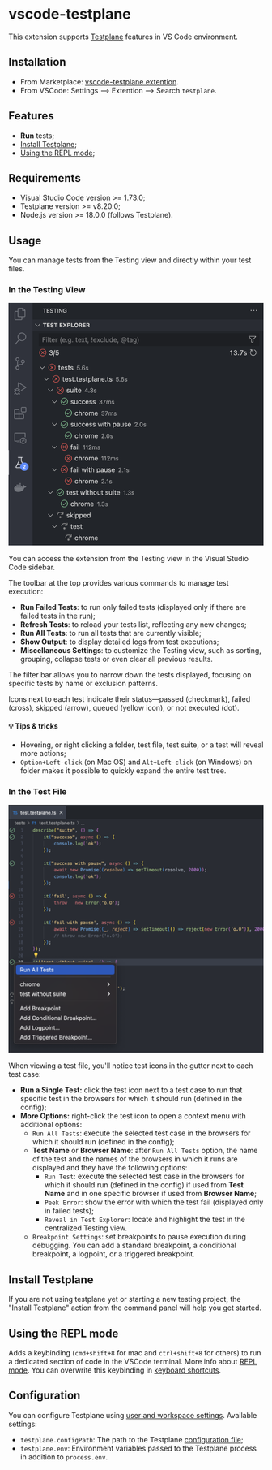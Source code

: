 # vscode-testplane

This extension supports [Testplane][testplane] features in VS Code environment.

## Installation

- From Marketplace: [vscode-testplane extention][testplane-extention].
- From VSCode: Settings --> Extention --> Search `testplane`.

## Features

- **Run** tests;
- [Install Testplane](#install-testplane);
- [Using the REPL mode](#using-the-repl-mode);

## Requirements

- Visual Studio Code version >= 1.73.0;
- Testplane version >= v8.20.0;
- Node.js version >= 18.0.0 (follows Testplane).

## Usage

You can manage tests from the Testing view and directly within your test files.

### In the Testing View

![Testing view](./images/testing-view.png "Testing view")

You can access the extension from the Testing view in the Visual Studio Code sidebar.

The toolbar at the top provides various commands to manage test execution:
- **Run Failed Tests**: to run only failed tests (displayed only if there are failed tests in the run);
- **Refresh Tests**: to reload your tests list, reflecting any new changes;
- **Run All Tests**: to run all tests that are currently visible;
- **Show Output**: to display detailed logs from test executions;
- **Miscellaneous Settings**: to customize the Testing view, such as sorting, grouping, collapse tests or even clear all previous results.

The filter bar allows you to narrow down the tests displayed, focusing on specific tests by name or exclusion patterns.

Icons next to each test indicate their status—passed (checkmark), failed (cross), skipped (arrow), queued (yellow icon), or not executed (dot).

#### 💡 Tips & tricks

- Hovering, or right clicking a folder, test file, test suite, or a test will reveal more actions;
- `Option+Left-click` (on Mac OS) and `Alt+Left-click` (on Windows) on folder makes it possible to quickly expand the entire test tree.

### In the Test File

![Testplane test file](./images/test-file.png "Testplane test file")

When viewing a test file, you'll notice test icons in the gutter next to each test case:

- **Run a Single Test:** click the test icon next to a test case to run that specific test in the browsers for which it should run (defined in the config);
- **More Options:** right-click the test icon to open a context menu with additional options:
  - `Run All Tests`: execute the selected test case in the browsers for which it should run (defined in the config);
  - **Test Name** or **Browser Name**: after `Run All Tests` option, the name of the test and the names of the browsers in which it runs are displayed and they have the following options:
    - `Run Test`: execute the selected test case in the browsers for which it should run (defined in the config) if used from **Test Name** and in one specific browser if used from **Browser Name**;
    - `Peek Error`: show the error with which the test fail (displayed only in failed tests);
    - `Reveal in Test Explorer`: locate and highlight the test in the centralized Testing view.
  - `Breakpoint Settings`: set breakpoints to pause execution during debugging. You can add a standard breakpoint, a conditional breakpoint, a logpoint, or a triggered breakpoint.

## Install Testplane

If you are not using testplane yet or starting a new testing project, the "Install Testplane" action from the command panel will help you get started.

## Using the REPL mode

Adds a keybinding (`cmd+shift+8` for mac and `ctrl+shift+8` for others) to run a dedicated section of code in the VSCode terminal. More info about [REPL mode][testplane-repl-mode]. You can overwrite this keybinding in [keyboard shortcuts][vscode-keyboard-shortcuts].

[testplane]: https://testplane.io/
[testplane-repl-mode]: https://github.com/gemini-testing/testplane/blob/master/docs/cli.md#repl-mode
[vscode-keyboard-shortcuts]: https://code.visualstudio.com/docs/getstarted/keybindings
[testplane-extention]: https://marketplace.visualstudio.com/items?itemName=gemini-testing.vscode-testplane

## Configuration

You can configure Testplane using [user and workspace settings](https://code.visualstudio.com/docs/getstarted/settings#_workspace-settings). Available settings:

- `testplane.configPath`: The path to the Testplane [configuration file](https://testplane.io/docs/v8/config/main/);
- `testplane.env`: Environment variables passed to the Testplane process in addition to `process.env`.
